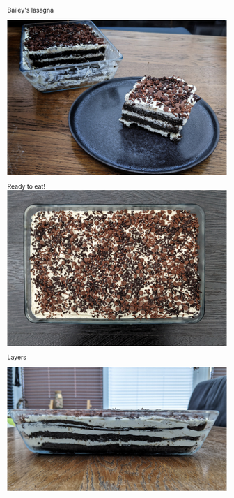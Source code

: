 Bailey's lasagna

![plate](Baileys-lasagna-plate.jpeg)

Ready to eat!
![Top](Baileys-lasagna-top.jpeg)

Layers

![layers](Baileys-lasagna-layers.jpeg)
